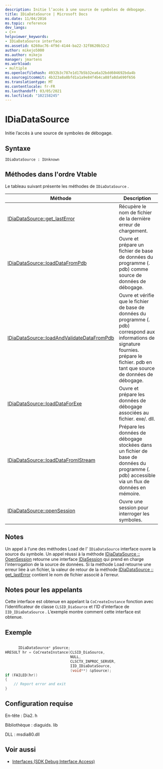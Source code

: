 ```yaml
---
description: Initie l’accès à une source de symboles de débogage.
title: IDiaDataSource | Microsoft Docs
ms.date: 11/04/2016
ms.topic: reference
dev_langs:
- C++
helpviewer_keywords:
- IDiaDataSource interface
ms.assetid: 6260ac76-4f9d-4144-ba22-32f8620b32c2
author: mikejo5000
ms.author: mikejo
manager: jmartens
ms.workload:
- multiple
ms.openlocfilehash: 4932b3c787e1d17b5b32ea6a32bdd604692bda4b
ms.sourcegitcommit: 4b323a8a8bfd1a1a9e84f4b4ca88fa8da690f656
ms.translationtype: MT
ms.contentlocale: fr-FR
ms.lasthandoff: 03/05/2021
ms.locfileid: "102158245"
---
```

# <a name="idiadatasource"></a>IDiaDataSource
Initie l’accès à une source de symboles de débogage.

## <a name="syntax"></a>Syntaxe

```
IDiaDataSource : IUnknown
```

## <a name="methods-in-vtable-order"></a>Méthodes dans l'ordre Vtable
Le tableau suivant présente les méthodes de `IDiaDataSource` .

|Méthode|Description|
|------------|-----------------|
|[IDiaDataSource::get_lastError](../../debugger/debug-interface-access/idiadatasource-get-lasterror.md)|Récupère le nom de fichier de la dernière erreur de chargement.|
|[IDiaDataSource::loadDataFromPdb](../../debugger/debug-interface-access/idiadatasource-loaddatafrompdb.md)|Ouvre et prépare un fichier de base de données du programme (. pdb) comme source de données de débogage.|
|[IDiaDataSource::loadAndValidateDataFromPdb](../../debugger/debug-interface-access/idiadatasource-loadandvalidatedatafrompdb.md)|Ouvre et vérifie que le fichier de base de données du programme (. pdb) correspond aux informations de signature fournies. prépare le fichier. pdb en tant que source de données de débogage.|
|[IDiaDataSource::loadDataForExe](../../debugger/debug-interface-access/idiadatasource-loaddataforexe.md)|Ouvre et prépare les données de débogage associées au fichier. exe/. dll.|
|[IDiaDataSource::loadDataFromIStream](../../debugger/debug-interface-access/idiadatasource-loaddatafromistream.md)|Prépare les données de débogage stockées dans un fichier de base de données du programme (. pdb) accessible via un flux de données en mémoire.|
|[IDiaDataSource::openSession](../../debugger/debug-interface-access/idiadatasource-opensession.md)|Ouvre une session pour interroger les symboles.|

## <a name="remarks"></a>Notes
Un appel à l’une des méthodes Load de l' `IDiaDataSource` interface ouvre la source du symbole. Un appel réussi à la méthode [IDiaDataSource :: OpenSession](../../debugger/debug-interface-access/idiadatasource-opensession.md) retourne une interface [IDiaSession](../../debugger/debug-interface-access/idiasession.md) qui prend en charge l’interrogation de la source de données. Si la méthode Load retourne une erreur liée à un fichier, la valeur de retour de la méthode [IDiaDataSource :: get_lastError](../../debugger/debug-interface-access/idiadatasource-get-lasterror.md) contient le nom de fichier associé à l’erreur.

## <a name="notes-for-callers"></a>Notes pour les appelants
Cette interface est obtenue en appelant la `CoCreateInstance` fonction avec l’identificateur de classe `CLSID_DiaSource` et l’ID d’interface de `IID_IDiaDataSource` . L’exemple montre comment cette interface est obtenue.

## <a name="example"></a>Exemple

```C++

      IDiaDataSource* pSource;
HRESULT hr = CoCreateInstance(CLSID_DiaSource,
                              NULL,
                              CLSCTX_INPROC_SERVER,
                              IID_IDiaDataSource,
                              (void**) &pSource);
if (FAILED(hr))
{
    // Report error and exit
}
```

## <a name="requirements"></a>Configuration requise
En-tête : Dia2. h

Bibliothèque : diaguids. lib

DLL : msdia80.dll

## <a name="see-also"></a>Voir aussi
- [Interfaces (SDK Debug Interface Access)](../../debugger/debug-interface-access/interfaces-debug-interface-access-sdk.md)
